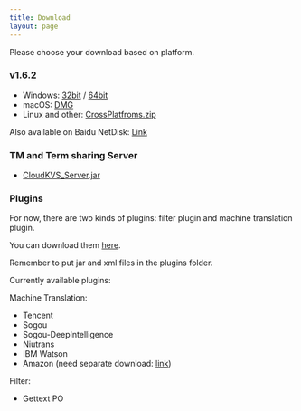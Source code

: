 ```yaml
---
title: Download
layout: page
---
```


Please choose your download based on platform.

### v1.6.2

* Windows: [32bit](https://github.com/xulihang/BasicCAT/releases/download/v1.6.2/BasicCAT-windows-x86.exe) /  [64bit](https://github.com/xulihang/BasicCAT/releases/download/v1.6.2/BasicCAT-windows-x64.exe)
* macOS:  [DMG](https://github.com/xulihang/BasicCAT/releases/download/v1.6.2/BasicCAT_mac.dmg)
* Linux and other:  [CrossPlatfroms.zip](https://github.com/xulihang/BasicCAT/releases/download/v1.6.2/BasicCAT-crossplatforms.zip)

Also available on Baidu NetDisk: [Link](https://pan.baidu.com/s/1HmD4pJ9hIYyK9bnqINtoFQ)


### TM and Term sharing Server

*  [CloudKVS_Server.jar](https://github.com/xulihang/BasicCAT/releases/download/v1.2-beta2/CloudKVS_Server.jar)


### Plugins

For now, there are two kinds of plugins: filter plugin and machine translation plugin.

You can download them [here](https://github.com/xulihang/BasicCAT/releases/download/plugins/all_plugins.zip).

Remember to put jar and xml files in the plugins folder.

Currently available plugins:

Machine Translation:

* Tencent 
* Sogou
* Sogou-DeepIntelligence
* Niutrans
* IBM Watson
* Amazon (need separate download: [link](https://github.com/xulihang/BasicCAT/releases/download/plugins/amazon.zip))


Filter:

* Gettext PO

